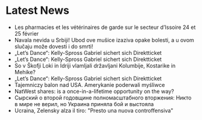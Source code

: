 # Latest News
-  Les pharmacies et les vétérinaires de garde sur le secteur d’Issoire 24 et 25 février
-  Navala nevida u Srbiji! Ubod ove mušice izaziva opake bolesti, a u ovom slučaju može dovesti i do smrti!
-  „Let’s Dance“: Kelly-Spross Gabriel sichert sich Direktticket
-  „Let’s Dance“: Kelly-Spross Gabriel sichert sich Direktticket
-  So v Škofji Loki in Idriji vlamljali državljani Kolumbije, Kostarike in Mehike?
-  „Let’s Dance“: Kelly-Spross Gabriel sichert sich Direktticket
-  Tajemniczy balon nad USA. Amerykanie poderwali myśliwce
-  NatWest shares: is a once-in-a-lifetime opportunity on the way?
-  Сырский о второй годовщине полномасштабного вторжения: Никто в мире не верил, но Украина приняла бой и выстояла
-  Ucraina, Zelensky alza il tiro: "Presto una nuova controffensiva"
